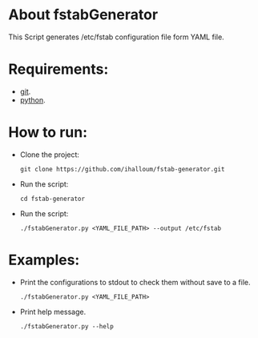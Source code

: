 # About fstabGenerator

This Script generates /etc/fstab configuration file form YAML file.

# Requirements:
- [git](https://git-scm.com/book/en/v2/Getting-Started-Installing-Git). 
- [python](https://www.python.org/downloads/). 

# How to run: 
- Clone the project:

      git clone https://github.com/ihalloum/fstab-generator.git
- Run the script:

      cd fstab-generator
- Run the script:

      ./fstabGenerator.py <YAML_FILE_PATH> --output /etc/fstab

# Examples:

- Print the configurations to stdout to check them without save to a file.

      ./fstabGenerator.py <YAML_FILE_PATH>

- Print help message.

      ./fstabGenerator.py --help

